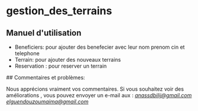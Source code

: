 # gestion_des_terrains
## Manuel d'utilisation
  <ul>
      <li>Beneficiers: pour ajouter des benefecier avec leur nom prenom cin et telephone</li>
     <li>Terrain: pour ajouter des nouveaux terrains</li>
     <li>Reservation : pour reserver un terrain </li>
  </ul>
## Commentaires et problèmes:

Nous apprécions vraiment vos commentaires. Si vous souhaitez voir des améliorations , vous pouvez envoyer un e-mail  aux : 
*anassdbilij@gmail.com* <br>
*elguendouzoumaima@gmail.com* <br>
